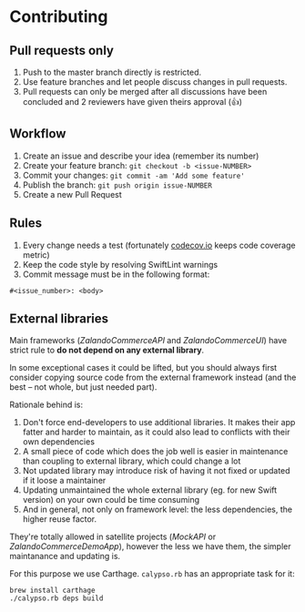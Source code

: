 # Contributing 
## Pull requests only

1. Push to the master branch directly is restricted.
1. Use feature branches and let people discuss changes in pull requests.
1. Pull requests can only be merged after all discussions have been concluded and 2 reviewers have given
theirs approval (:+1:)

## Workflow

1. Create an issue and describe your idea (remember its number)
1. Create your feature branch: `git checkout -b <issue-NUMBER>`
1. Commit your changes: `git commit -am 'Add some feature'`
1. Publish the branch: `git push origin issue-NUMBER`
1. Create a new Pull Request

## Rules

1. Every change needs a test (fortunately [codecov.io](https://codecov.io/gh/zalando-incubator/zalando-commerce-ios) keeps code coverage metric)
1. Keep the code style by resolving SwiftLint warnings
1. Commit message must be in the following format:
```
#<issue_number>: <body>
```

## External libraries

Main frameworks (_ZalandoCommerceAPI_ and _ZalandoCommerceUI_) have strict
rule to **do not depend on any external library**.

In some exceptional cases it could be lifted, but you should always first
consider copying source code from the external framework instead (and the best
– not whole, but just needed part).

Rationale behind is:

1. Don't force end-developers to use additional libraries. It makes their app
   fatter and harder to maintain, as it could also lead to conflicts with their
   own dependencies
1. A small piece of code which does the job well is easier in maintenance than
   coupling to external library, which could change a lot
1. Not updated library may introduce risk of having it not fixed or updated if
   it loose a maintainer
1. Updating unmaintained the whole external library (eg. for new Swift version)
   on your own could be time consuming
1. And in general, not only on framework level: the less dependencies, the higher
   reuse factor.


They're totally allowed in satellite projects (_MockAPI_ or _ZalandoCommerceDemoApp_),
however the less we have them, the simpler maintanance and updating is.

For this purpose we use Carthage. `calypso.rb` has an appropriate task for it:

```
brew install carthage
./calypso.rb deps build
```

